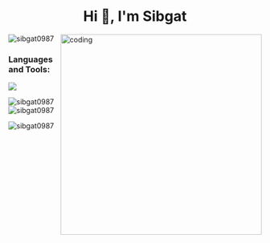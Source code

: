 <h1 align="center">Hi 👋, I'm Sibgat</h1>

<img align="right" alt="coding" width="400" src="https://user-images.githubusercontent.com/59734313/157189039-c09b3e38-9f42-42c0-ab54-14f1574190a7.gif">
<p align="left"> <img src="https://komarev.com/ghpvc/?username=sibgat0987&label=Profile%20views&color=0e75b6&style=flat" alt="sibgat0987" /> </p>
<h3 align="left">Languages and Tools:</h3>
<div align="left">
<a href="https://skillicons.dev">
  <img src="https://skillicons.dev/icons?i=c,cpp,js,html,css,github,vscode">
</a>
</div>
<p><img align="left" src="https://github-readme-stats.vercel.app/api/top-langs?username=sibgat0987&show_icons=true&locale=en&layout=compact" alt="sibgat0987" /></p>

<p>&nbsp;<img align="center" src="https://github-readme-stats.vercel.app/api?username=sibgat0987&show_icons=true&locale=en" alt="sibgat0987" /></p>

<p><img align="center" src="https://github-readme-streak-stats.herokuapp.com/?user=sibgat0987&" alt="sibgat0987" /></p>
